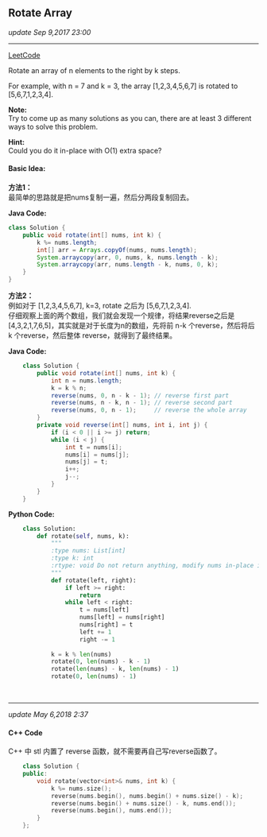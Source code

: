 ## Rotate Array
_update Sep 9,2017  23:00_

---
[LeetCode](https://leetcode.com/problems/rotate-array/description/)

Rotate an array of n elements to the right by k steps.

For example, with n = 7 and k = 3, the array [1,2,3,4,5,6,7] is rotated to [5,6,7,1,2,3,4].

**Note:**  
Try to come up as many solutions as you can, there are at least 3 different ways to solve this problem.

**Hint:**  
Could you do it in-place with O(1) extra space?

#### Basic Idea:
**方法1：**  
最简单的思路就是把nums复制一遍，然后分两段复制回去。

**Java Code:**
```java
class Solution {
    public void rotate(int[] nums, int k) {
        k %= nums.length; 
        int[] arr = Arrays.copyOf(nums, nums.length);
        System.arraycopy(arr, 0, nums, k, nums.length - k);
        System.arraycopy(arr, nums.length - k, nums, 0, k);
    }
}
```

**方法2：**  
例如对于 [1,2,3,4,5,6,7], k=3, rotate 之后为 [5,6,7,1,2,3,4].   
仔细观察上面的两个数组，我们就会发现一个规律，将结果reverse之后是 [4,3,2,1,7,6,5]，其实就是对于长度为n的数组，先将前 n-k 个reverse，然后将后 k 个reverse，然后整体 reverse，就得到了最终结果。

**Java Code:**
```java
    class Solution {
        public void rotate(int[] nums, int k) {
            int n = nums.length;
            k = k % n;
            reverse(nums, 0, n - k - 1); // reverse first part
            reverse(nums, n - k, n - 1); // reverse second part
            reverse(nums, 0, n - 1);     // reverse the whole array
        }
        private void reverse(int[] nums, int i, int j) {
            if (i < 0 || i >= j) return;
            while (i < j) {
                int t = nums[i];
                nums[i] = nums[j];
                nums[j] = t;
                i++;
                j--;
            }
        }
    }
```
**Python Code:**
```python
    class Solution:
        def rotate(self, nums, k):
            """
            :type nums: List[int]
            :type k: int
            :rtype: void Do not return anything, modify nums in-place instead.
            """
            def rotate(left, right):
                if left >= right:
                    return
                while left < right:
                    t = nums[left]
                    nums[left] = nums[right]
                    nums[right] = t
                    left += 1
                    right -= 1
            
            k = k % len(nums)
            rotate(0, len(nums) - k - 1)
            rotate(len(nums) - k, len(nums) - 1)
            rotate(0, len(nums) - 1)
```

<br>

---
_update May 6,2018  2:37_

#### C++ Code
C++ 中 stl 内置了 reverse 函数，就不需要再自己写reverse函数了。
```cpp
    class Solution {
    public:
        void rotate(vector<int>& nums, int k) {
            k %= nums.size();
            reverse(nums.begin(), nums.begin() + nums.size() - k);
            reverse(nums.begin() + nums.size() - k, nums.end());
            reverse(nums.begin(), nums.end());
        }
    };
```






















